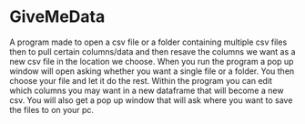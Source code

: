 # GiveMeData
A program made to open a csv file or a folder containing multiple csv files then to pull certain columns/data and then resave the columns we want as a new csv file in the location we choose. 
When you run the program a pop up window will open asking whether you want a single file or a folder. You then choose your file and let it do the rest. Within the program you can edit which columns 
you may want in a new dataframe that will become a new csv. You will also get a pop up window that will ask where you want to save the files to on your pc.
